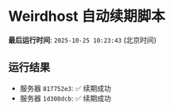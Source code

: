 # Weirdhost 自动续期脚本

**最后运行时间**: `2025-10-25 10:23:43` (北京时间)

## 运行结果

- 服务器 `817752e3`: ✅ 续期成功
- 服务器 `1d308dcb`: ✅ 续期成功
